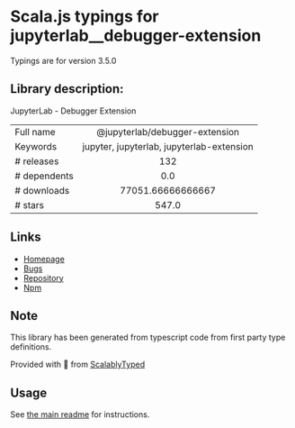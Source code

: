 
# Scala.js typings for jupyterlab__debugger-extension

Typings are for version 3.5.0

## Library description:
JupyterLab - Debugger Extension

|                    |                 |
| ------------------ | :-------------: |
| Full name          | @jupyterlab/debugger-extension |
| Keywords           | jupyter, jupyterlab, jupyterlab-extension |
| # releases         | 132 |
| # dependents       | 0.0 |
| # downloads        | 77051.66666666667 |
| # stars            | 547.0 |

## Links
- [Homepage](https://github.com/jupyterlab/debugger)
- [Bugs](https://github.com/jupyterlab/debugger/issues)
- [Repository](https://github.com/jupyterlab/debugger)
- [Npm](https://www.npmjs.com/package/%40jupyterlab%2Fdebugger-extension)
    


## Note
This library has been generated from typescript code from first party type definitions.

Provided with :purple_heart: from [ScalablyTyped](https://github.com/oyvindberg/ScalablyTyped)

## Usage
See [the main readme](../../readme.md) for instructions.


